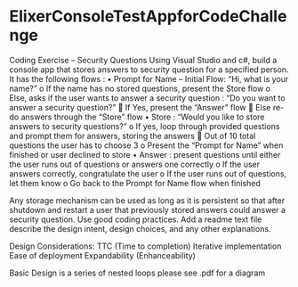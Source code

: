 # ElixerConsoleTestAppforCodeChallenge
Coding Exercise – Security Questions
Using Visual Studio and c#, build a console app that stores answers to security question for a specified person.  It has the following flows :
•	Prompt for Name – Initial Flow: “Hi, what is your name?”
o	If the name has no stored questions, present the Store flow
o	Else, asks if the user wants to answer a security question : “Do you want to answer a security question?”
	If Yes, present the “Answer” flow
	Else re-do answers through the “Store” flow
•	Store : “Would you like to store answers to security questions?”
o	If yes, loop through provided questions and prompt them for answers, storing the answers
	Out of 10 total questions the user has to choose 3
o	Present the “Prompt for Name” when finished or user declined to store
•	Answer : present questions until either the user runs out of questions or answers one correctly
o	If the user answers correctly, congratulate the user
o	If the user runs out of questions, let them know
o	Go back to the Prompt for Name flow when finished

Any storage mechanism can be used as long as it is persistent so that after shutdown and restart a user that previously stored answers could answer a security question.
Use good coding practices.  Add a readme text file describe the design intent, design choices, and any other explanations.


Design Considerations:
  TTC (Time to completion)
  Iterative implementation
  Ease of deployment
  Expandability (Enhanceability)
  
  Basic Design is a series of nested loops
  please see .pdf for a diagram
  
